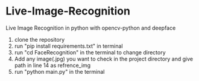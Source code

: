 # Live-Image-Recognition
Live Image Recognition in python with opencv-python and deepface


1) clone the repository
2) run "pip install requirements.txt" in terminal
3) run "cd FaceRecognition" in the terminal to change directory
4) Add any image(.jpg) you want to check in the project directory and give path in line 14 as refrence_img
5) run "python main.py" in the terminal
